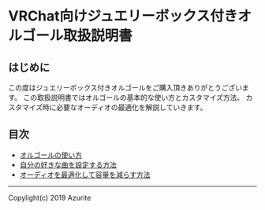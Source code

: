 # VRChat向けジュエリーボックス付きオルゴール取扱説明書

## はじめに

この度はジュエリーボックス付きオルゴールをご購入頂きありがとうございます。
この取扱説明書ではオルゴールの基本的な使い方とカスタマイズ方法、
カスタマイズ時に必要なオーディオの最適化を解説していきます。

## 目次

* [オルゴールの使い方](howto_use.md)
* [自分の好きな曲を設定する方法](customize.md)
* [オーディオを最適化して容量を減らす方法](optimize.md)

---

Copylight(c) 2019 Azurite
